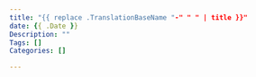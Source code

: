 ```yaml
---
title: "{{ replace .TranslationBaseName "-" " " | title }}"
date: {{ .Date }}
Description: ""
Tags: []
Categories: []

---
```



